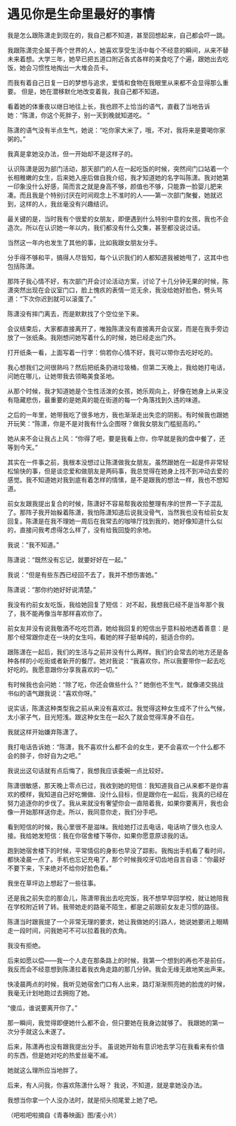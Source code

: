 # 遇见你是生命里最好的事情

我是怎么跟陈潇走到现在的，我自己都不知道，甚至回想起来，自己都会吓一跳。 

我跟陈潇完全属于两个世界的人，她喜欢享受生活中每个不经意的瞬间，从来不替未来着想。大学三年，她早已把五道口附近各式各样的美食吃了个遍，跟她出去吃饭，她会习惯性地掏出一大堆会员卡。 

而我有着自己日复一日的梦想与追求，爱情和食物在我眼里从来都不会显得那么重要。 但是，她在潜移默化地改变着我，我自己都不知道。 

看着她的体重夜以继日地往上长，我也顾不上恰当的语气，直截了当地告诉她：“陈潇，你这个死胖子，别一天到晚就知道吃。 ” 

陈潇的语气没有半点生气，她说：“吃你家大米了，哦，不对，我将来是要喝你家粥的。” 

我真是拿她没办法，但一开始却不是这样子的。 

认识陈潇是因为部门活动，那天部门的人在一起吃饭的时候，突然间门口站着一个长相稚嫩的女生，后来她入座后做自我介绍，我才知道她的名字叫陈潇。我对她第一印象没什么好感，简而言之就是身高不够，颜值也不够，只能靠一脸婴儿肥来凑。而且我是个特别讨厌在时间观念上不准时的人——第一次部门聚餐，她就迟到，这样的人，我丝毫没有兴趣结识。 

最关键的是，当时我有个很爱的女朋友，即便遇到什么特别中意的女孩，我也不会造次。所以在认识她一年以内，我们都没有什么交集，甚至都没说过话。 

当然这一年内也发生了其他的事，比如我跟女朋友分手。 

分手得不够和平，搞得人尽皆知，每个认识我们的人都知道我被她甩了，这其中也包括陈潇。 

那阵子我心情不好，有次部门开会讨论活动方案，讨论了十几分钟无果的时候，陈潇突然出现在会议室门口，脸上愧疚的表情一览无余，我没给她好脸色，劈头骂道：“下次你迟到就可以滚蛋了。” 

陈潇没有摔门离去，而是默默找了个空位坐下来。 

会议结束后，大家都直接离开了，唯独陈潇没有直接离开会议室，而是在我手旁边放了一张纸条。我刚想问她写着什么的时候，她已经走出门外。 

打开纸条一看，上面写着一行字：倘若你心情不好，我可以带你去吃好吃的。 

我心想我们之间很熟吗？然后把纸条扔进垃圾桶，但第二天晚上，我给她打电话，问她在哪儿，让她带我去领略美食圣地。 

从那个时候，我才知道她是个生性活泼的女孩，她乐观向上，好像在她身上从来没有隐藏悲伤，最重要的是她真的能在街道的每一个角落找到久违的味道。 

之后的一年里，她带我吃了很多地方，我也渐渐走出失恋的阴影。有时候我也跟她开玩笑：“陈潇，你是不是对我有什么企图呀？做我女朋友门槛挺高的。” 

她从来不会让我占上风：“你得了吧，要是我看上你，你早就是我的盘中餐了，还等到今天。” 

其实在一件事之前，我根本没想过让陈潇做我女朋友。虽然跟她在一起是件非常轻松愉快的事，但是谈恋爱和做朋友是两码事，我总觉得在她身上找不到冲动去爱的感觉。我不知道她对我到底有着怎样的情愫，是不是跟我的想法一样，我也不想知道。 

前女友跟我提出复合的时候，陈潇好不容易帮我收拾整理有序的世界一下子混乱了。那阵子我开始躲着陈潇，我怕陈潇知道后说我没骨气，当然我也没有给前女友回复。陈潇是在我不理她一周后在我常去的咖啡厅找到我的，她好像知道什么似的，直接问我考虑得怎么样了，没有给我回旋的余地。 

我说：“我不知道。” 

陈潇说：“既然没有忘记，就要好好在一起。” 

我说：“但是有些东西已经回不去了，我并不想伤害她。” 

陈潇说：“那你约她好好说清楚。” 

我没有约前女友吃饭，我给她回复了短信： 对不起，我想我已经不是当年那个我了，我不能再像当年那样喜欢你了。 

前女友并没有说我敬酒不吃吃罚酒，她给我回复的短信出乎意料般地透着善意：是那个经常跟你走在一块的女生吗，看她的样子挺单纯的，挺适合你的。 

跟陈潇在一起后，我们的生活与之前并没有什么两样。我们约会常去的地方还是各种各样的小吃街或者新开的餐厅。她对我说：“我喜欢你，所以我要带你一起去吃好吃的。我愿意跟你分享我喜欢的一切。” 

有时候我也会问她：“除了吃，你还会做些什么？” 她倒也不生气，就像递交挑战书似的语气跟我说：“喜欢你呀。” 

说实话，陈潇这种类型我之前从来没有喜欢过。我觉得这种女生成不了什么气候，太小家子气，目光短浅。跟这种女生在一起久了就会觉得浑身不自在。 

我就这样开始嫌弃陈潇了。 

我打电话告诉她：“陈潇，我不喜欢什么都不会的女生，更不会喜欢一个什么都不会的胖子，你好自为之吧。” 

我说出这句话就有点后悔了，我想我应该委婉一点比较好。 

陈潇很敏感，那天晚上零点已过，我收到她的短信：我知道我自己从来都不是你喜欢的模样，我知道自己好吃懒做、没什么目标，但是跟你在一起后，我真的已经在努力追逐你的步伐了。我从来就没有奢望你会一直陪着我，如果你要离开，我也会像一开始那样送你走。所以，我同意你走，我们分手吧。 

看到短信的时候，我心里很不是滋味。我给她打过去电话，电话响了很久也没人接。我给她发短信：我在你宿舍楼下等你，如果你愿意原谅我的话。 

跑到她宿舍楼下的时候，平常情侣的身影也早没了踪影。我掏出手机看了看时间，都快凌晨一点了。手机也忘记充电了，那个时候我咬牙切齿地自言自语：“你最好不要下来，下来绝对不给你好脸色看。” 

我坐在草坪边上想起了一些往事。 

还是我之前失恋的那会儿，陈潇带我出去吃完饭，我不想早早回学校，就让她陪我在学校附近转了转。我带她走的路毫不陌生，都是之前跟前女友走习惯的路径。 

陈潇当时跟我提了一个非常无理的要求，她让我做她的引路人，她说她要闭上眼睛走一段时间，问我她可不可以拉着我的衣角。 

我没有拒绝。 

后来如愿以偿——我一个人走在那条路上的时候，我第一个想到的再也不是前任，我反而会不经意想到陈潇拉着我衣角走路的那几分钟。我会无缘无故地笑出声来。 

快凌晨两点的时候，我听见她宿舍门口有人出来，路灯渐渐照亮她的脸庞的时候，我毫无计划地跑过去拥抱了她。 

“傻瓜，谁说要离开你了。” 

那一瞬间，我觉得即便她什么都不会，但只要她在我身边就够了。 我跟她的第一次分手就这么未遂了。 

后来，陈潇再也没有跟我提出分手。 虽说她开始有意识地去学习在我看来有价值的东西，但是她对吃的热爱丝毫不减。 

她就这么理所应当地胖了。 

后来，有人问我，你喜欢陈潇什么呀？ 我说，不知道，就是拿她没办法。 

我想当你拿一个人没办法时，就是彻头彻尾爱上她了吧。 

（吧啦吧啦摘自《青春映画》图/麦小片）